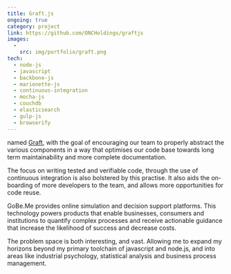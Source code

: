 ```yaml
---
title: Graft.js 
ongoing: true
category: project
link: https://github.com/ONCHoldings/graftjs
images:
  - 
    src: img/portfolio/graft.png
tech:
  - node-js
  - javascript
  - backbone-js
  - marionette-js
  - continuous-integration
  - mocha-js
  - couchdb
  - elasticsearch
  - gulp-js
  - browserify
---
```


named [Graft](http://github.com/ONCHoldings/graft.js), with the goal of encouraging our team to properly abstract the various components in a way that optimises our code base towards long term maintainability and more complete documentation.


The focus on writing tested and verifiable code, through the use of continuous integration is also bolstered by this practise. It also aids the on-boarding of more developers to the team, and allows more opportunities for code reuse.

GoBe.Me provides online simulation and decision support platforms. This technology powers products that enable businesses, consumers and institutions to quantify complex processes and receive actionable guidance that increase the likelihood of success and decrease costs.

The problem space is both interesting, and vast. Allowing me to expand my horizons beyond my primary toolchain of javascript and node.js, and into areas like industrial psychology, statistical analysis and business process management.

